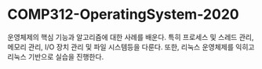 # COMP312-OperatingSystem-2020
운영체제의 핵심 기능과 알고리즘에 대한 사례를 배운다. 특히 프로세스 및 스레드 관리, 메모리 관리, I/O 장치 관리 및 파일 시스템등을 다룬다. 또한, 리눅스 운영체제를 익히고 리눅스 기반으로 실습을 진행한다. 
